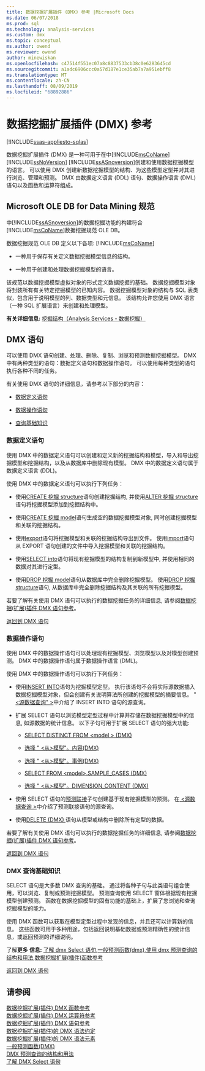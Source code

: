 ```yaml
---
title: 数据挖掘扩展插件 (DMX) 参考 |Microsoft Docs
ms.date: 06/07/2018
ms.prod: sql
ms.technology: analysis-services
ms.custom: dmx
ms.topic: conceptual
ms.author: owend
ms.reviewer: owend
author: minewiskan
ms.openlocfilehash: c47514f551ec07a8c8837533cb38c0e6283645cd
ms.sourcegitcommit: a1adc6906ccc0a57d187e1ce35ab7a7a951ebff8
ms.translationtype: MT
ms.contentlocale: zh-CN
ms.lasthandoff: 08/09/2019
ms.locfileid: "68892886"
---
```

# <a name="data-mining-extensions-dmx-reference"></a>数据挖掘扩展插件 (DMX) 参考
[!INCLUDE[ssas-appliesto-sqlas](../includes/ssas-appliesto-sqlas.md)]

  数据挖掘扩展插件 (DMX) 是一种可用于在中[!INCLUDE[msCoName](../includes/msconame-md.md)] [!INCLUDE[ssNoVersion](../includes/ssnoversion-md.md)] [!INCLUDE[ssASnoversion](../includes/ssasnoversion-md.md)]创建和使用数据挖掘模型的语言。 可以使用 DMX 创建新数据挖掘模型的结构、为这些模型定型并对其进行浏览、管理和预测。 DMX 由数据定义语言 (DDL) 语句、数据操作语言 (DML) 语句以及函数和运算符组成。  
  
## <a name="microsoft-ole-db-for-data-mining-specification"></a>Microsoft OLE DB for Data Mining 规范  
 中[!INCLUDE[ssASnoversion](../includes/ssasnoversion-md.md)]的数据挖掘功能的构建符合[!INCLUDE[msCoName](../includes/msconame-md.md)]数据挖掘规范 OLE DB。  
  
 数据挖掘规范 OLE DB 定义以下各项: [!INCLUDE[msCoName](../includes/msconame-md.md)]  
  
-   一种用于保存有关定义数据挖掘模型信息的结构。  
  
-   一种用于创建和处理数据挖掘模型的语言。  
  
 该规范以数据挖掘模型虚拟对象的形式定义数据挖掘的基础。 数据挖掘模型对象将封装所有有关特定挖掘模型的已知内容。 数据挖掘模型对象的结构与 SQL 表类似，包含用于说明模型的列、数据类型和元信息。 该结构允许您使用 DMX 语言（一种 SQL 扩展语言）来创建和处理模型。  
  
 **有关详细信息:** [挖掘结构（Analysis Services - 数据挖掘）](https://docs.microsoft.com/analysis-services/data-mining/mining-structures-analysis-services-data-mining)  
  
##  <a name="BKMK_DMXStatements"></a>DMX 语句  
 可以使用 DMX 语句创建、处理、删除、复制、浏览和预测数据挖掘模型。 DMX 中有两种类型的语句：数据定义语句和数据操作语句。 可以使用每种类型的语句执行各种不同的任务。  
  
 有关使用 DMX 语句的详细信息，请参考以下部分的内容：  
  
-   [数据定义语句](#BKMK_DDL)  
  
-   [数据操作语句](#BKMK_DML)  
  
-   [查询基础知识](#BKMK_Queries)  
  
###  <a name="BKMK_DDL"></a>数据定义语句  
 使用 DMX 中的数据定义语句可以创建和定义新的挖掘结构和模型，导入和导出挖掘模型和挖掘结构，以及从数据库中删除现有模型。 DMX 中的数据定义语句属于数据定义语言 (DDL)。  
  
 使用 DMX 中的数据定义语句可以执行下列任务：  
  
-   使用[CREATE 挖掘 structure](../dmx/create-mining-structure-dmx.md)语句创建挖掘结构, 并使用[ALTER 挖掘 structure](../dmx/alter-mining-structure-dmx.md)语句将挖掘模型添加到挖掘结构中。  
  
-   使用[CREATE 挖掘 model](../dmx/create-mining-model-dmx.md)语句生成空的数据挖掘模型对象, 同时创建挖掘模型和关联的挖掘结构。  
  
-   使用[export](../dmx/export-dmx.md)语句将挖掘模型和关联的挖掘结构导出到文件。 使用[import](../dmx/import-dmx.md)语句从 EXPORT 语句创建的文件中导入挖掘模型和关联的挖掘结构。  
  
-   使用[SELECT into](../dmx/select-into-dmx.md)语句将现有挖掘模型的结构复制到新模型中, 并使用相同的数据对其进行定型。  
  
-   使用[DROP 挖掘 model](../dmx/drop-mining-model-dmx.md)语句从数据库中完全删除挖掘模型。 使用[DROP 挖掘 structure](../dmx/drop-mining-structure-dmx.md)语句, 从数据库中完全删除挖掘结构及其关联的所有挖掘模型。  
  
 若要了解有关使用 DMX 语句可以执行的数据挖掘任务的详细信息, 请参阅[数据挖掘&#40;扩展&#41;插件 DMX 语句参考](../dmx/data-mining-extensions-dmx-statements.md)。  
  
 [返回到 DMX 语句](#BKMK_DMXStatements)  
  
###  <a name="BKMK_DML"></a>数据操作语句  
 使用 DMX 中的数据操作语句可以处理现有挖掘模型、浏览模型以及对模型创建预测。 DMX 中的数据操作语句属于数据操作语言 (DML)。  
  
 使用 DMX 中的数据操作语句可以执行下列任务：  
  
-   使用[INSERT INTO](../dmx/insert-into-dmx.md)语句为挖掘模型定型。 执行该语句不会将实际源数据插入数据挖掘模型对象，但会创建有关说明算法所创建的挖掘模型的摘要信息。 " [ \<源数据查询" >](../dmx/source-data-query.md)中介绍了 INSERT INTO 语句的源查询。  
  
-   扩展 SELECT 语句以浏览模型定型过程中计算并存储在数据挖掘模型中的信息, 如源数据的统计信息。 以下子句可用于扩展 SELECT 语句的强大功能:  
  
    -   [SELECT DISTINCT FROM &#60;model &#62; &#40;DMX&#41;](../dmx/select-distinct-from-model-dmx.md)  
  
    -   [选择 " &#60;从&#62;模型"。内容&#40;DMX&#41;](../dmx/select-from-model-content-dmx.md)  
  
    -   [选择 " &#60;从&#62;模型"。事例&#40;DMX&#41;](../dmx/select-from-model-cases-dmx.md)  
  
    -   [SELECT FROM &#60;model&#62;.SAMPLE_CASES &#40;DMX&#41;](../dmx/select-from-model-sample-cases-dmx.md)  
  
    -   [选择 " &#60;从&#62;模型"。DIMENSION_CONTENT &#40;DMX&#41;](../dmx/select-from-model-dimension-content-dmx.md)  
  
-   使用 SELECT 语句的[预测联接](../dmx/select-from-model-prediction-join-dmx.md)子句创建基于现有挖掘模型的预测。 在[ \<源数据查询 >](../dmx/source-data-query.md)中介绍了预测联接语句的源查询。  
  
-   使用[DELETE &#40;DMX&#41; ](../dmx/delete-dmx.md)语句从模型或结构中删除所有定型的数据。  
  
 若要了解有关使用 DMX 语句可以执行的数据挖掘任务的详细信息, 请参阅[数据挖掘&#40;扩展&#41;插件 DMX 语句参考](../dmx/data-mining-extensions-dmx-statements.md)。  
  
 [返回到 DMX 语句](#BKMK_DMXStatements)  
  
###  <a name="BKMK_Queries"></a>DMX 查询基础知识  
 SELECT 语句是大多数 DMX 查询的基础。 通过将各种子句与此类语句组合使用，可以浏览、复制或预测挖掘模型。 预测查询使用 SELECT 窗体根据现有挖掘模型创建预测。 函数在数据挖掘模型的固有功能的基础上，扩展了您浏览和查询挖掘模型的能力。  
  
 使用 DMX 函数可以获取在模型定型过程中发现的信息，并且还可以计算新的信息。 这些函数可用于多种用途，包括返回说明基础数据或预测精确性的统计信息，或返回预测的详细说明。  
  
 了解**更多** **信息:**  [了解 dmx Select 语句](../dmx/understanding-the-dmx-select-statement.md),[一般预测函数&#40;dmx&#41;](../dmx/general-prediction-functions-dmx.md),[使用 dmx 预测查询的结构和用法](../dmx/structure-and-usage-of-dmx-prediction-queries.md),[数据挖掘扩展&#40;插件&#41;函数参考](../dmx/data-mining-extensions-dmx-function-reference.md)  
  
 [返回到 DMX 语句](#BKMK_DMXStatements)  
  
## <a name="see-also"></a>请参阅  
 [数据挖掘扩展&#40;插件&#41; DMX 函数参考](../dmx/data-mining-extensions-dmx-function-reference.md)   
 [数据挖掘扩展&#40;插件&#41; DMX 运算符参考](../dmx/data-mining-extensions-dmx-operator-reference.md)   
 [数据挖掘扩展&#40;插件&#41; DMX 语句参考](../dmx/data-mining-extensions-dmx-statements.md)   
 [数据挖掘扩展&#40;插件&#41;的 DMX 语法约定](../dmx/data-mining-extensions-dmx-syntax-conventions.md)   
 [数据挖掘扩展&#40;插件&#41;的 DMX 语法元素](../dmx/data-mining-extensions-dmx-syntax-elements.md)   
 [一般预测函数&#40;DMX&#41;](../dmx/general-prediction-functions-dmx.md)   
 [DMX 预测查询的结构和用法](../dmx/structure-and-usage-of-dmx-prediction-queries.md)   
 [了解 DMX Select 语句](../dmx/understanding-the-dmx-select-statement.md)  
  
  

